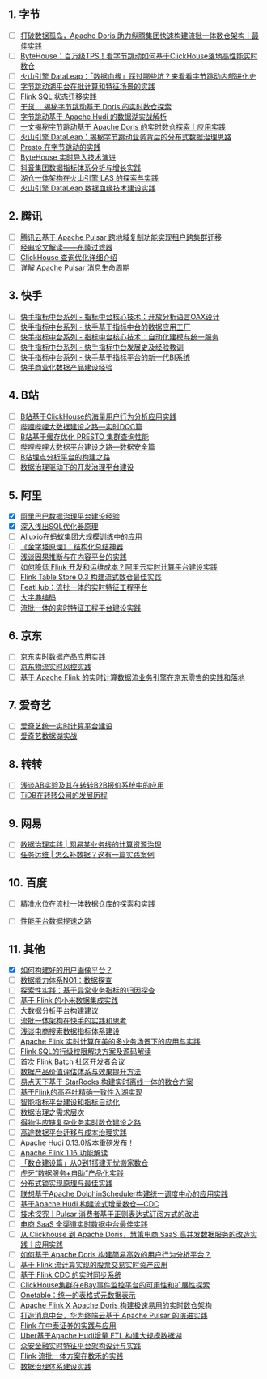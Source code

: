 ## 1. 字节

- [ ] [打破数据孤岛，Apache Doris 助力纵腾集团快速构建流批一体数仓架构｜最佳实践](https://mp.weixin.qq.com/s/3HG9pka3aabj2zmZRTvYMg)
- [ ] [ByteHouse：百万级TPS！看字节跳动如何基于ClickHouse落地高性能实时数仓](https://mp.weixin.qq.com/s/iOQHtymGwwIzeNCgDCKR5g)
- [ ] [火山引擎 DataLeap：「数据血缘」踩过哪些坑？来看看字节跳动内部进化史](https://mp.weixin.qq.com/s/rE7HcrGIOEyGx61MLgXkLg)
- [ ] [字节跳动湖平台在批计算和特征场景的实践](https://mp.weixin.qq.com/s/gTPpNrq4nqZz3lx22ttOCg)
- [ ] [Flink SQL 状态迁移实践](https://mp.weixin.qq.com/s/HLq4tpSP59tQMC_TcvGaRw)
- [ ] [干货 ｜揭秘字节跳动基于 Doris 的实时数仓探索](https://mp.weixin.qq.com/s/siZ-rjREN_s7FFEgPqRgpA)
- [ ] [字节跳动基于 Apache Hudi 的数据湖实战解析](https://mp.weixin.qq.com/s/IxDXTqII3FQTKDXjpTtW6A)
- [ ] [一文揭秘字节跳动基于 Apache Doris 的实时数仓探索｜应用实践](https://mp.weixin.qq.com/s/_i9B7lZ9qDccGZBiyOlsJQ)
- [ ] [火山引擎 DataLeap：揭秘字节跳动业务背后的分布式数据治理思路](https://mp.weixin.qq.com/s/eQCe3CWZ-h6z_hZJnQsULQ)
- [ ] [Presto 在字节跳动的实践](https://mp.weixin.qq.com/s/K9UNRYObAwqtBeFGk2crvA)
- [ ] [ByteHouse 实时导入技术演进](https://mp.weixin.qq.com/s/e6U5bF5C0w0e1UpNM1QccQ)
- [ ] [抖音集团数据指标体系分析与增长实践](https://mp.weixin.qq.com/s/nDxbzN7qz6aZ2QY8NdOVsw)
- [ ] [湖仓一体架构在火山引擎 LAS 的探索与实践](https://mp.weixin.qq.com/s/h_qPA8uIRf_RHAx8MdCveQ)
- [ ] [火山引擎 DataLeap 数据血缘技术建设实践](https://mp.weixin.qq.com/s/Ehz9dMJ-db56OcUN5rSQmA)

## 2. 腾讯

- [ ] [腾讯云基于 Apache Pulsar 跨地域复制功能实现租户跨集群迁移](https://mp.weixin.qq.com/s/3-rqsTLw2jurQVJy8pWqBg)
- [ ] [经典论文解读——布隆过滤器](https://mp.weixin.qq.com/s/IWq0GHbHspAwIuQJ9epCMA)
- [ ] [ClickHouse 查询优化详细介绍](https://mp.weixin.qq.com/s/38RMVbw25P3iuE4IIuxdog)
- [ ] [详解 Apache Pulsar 消息生命周期](https://mp.weixin.qq.com/s/q8qluRMLqWC1XApjirY9_w)

## 3. 快手

- [ ] [快手指标中台系列 - 指标中台核心技术：开放分析语言OAX设计](https://mp.weixin.qq.com/s/9I_Z2wjtWAZtB9ce-Bqj1Q)
- [ ] [快手指标中台系列 - 快手基于指标中台的数据应用工厂](https://mp.weixin.qq.com/s/BTYLuXDj4txbnLVilhS_Vw)
- [ ] [快手指标中台系列 - 指标中台核心技术：自动化建模与统一服务](https://mp.weixin.qq.com/s/HcCGMYLCLlJxJ0pA97qQWQ)
- [ ] [快手指标中台系列 - 快手指标中台发展史及经验教训](https://mp.weixin.qq.com/s/jksHriHtQpDup7JIVHT0TQ)
- [ ] [快手指标中台系列 - 快手基于指标平台的新一代BI系统](https://mp.weixin.qq.com/s/5h4lStDJSar-iUJlqkejyg)
- [ ] [快手商业化数据产品建设经验](https://mp.weixin.qq.com/s/JHwnVUx14FeeGDAXL_VgdA)

## 4. B站

- [ ] [B站基于ClickHouse的海量用户行为分析应用实践](https://mp.weixin.qq.com/s/F6VREV99NcXD0lU_RUMuTA)
- [ ] [哔哩哔哩⼤数据建设之路—实时DQC篇](https://mp.weixin.qq.com/s/fjNxiu4EkPDuzZxdBY_SnA)
- [ ] [B站基于缓存优化 PRESTO 集群查询性能](https://mp.weixin.qq.com/s/NmTaJjE0UqYHh2Q4_HqSog)
- [ ] [哔哩哔哩大数据平台建设之路—数据安全篇](https://mp.weixin.qq.com/s/L7qecnydWTEnrwixVfwAIw)
- [ ] [B站埋点分析平台的构建之路](https://mp.weixin.qq.com/s/wf5AYsOhWTYU3TxMKm_gMw)
- [ ] [数据治理驱动下的开发治理平台建设](https://mp.weixin.qq.com/s/5FBEVrrq5t3E1mEnwK9lnw)

## 5. 阿里

- [x] [阿里巴巴数据治理平台建设经验](https://smartsi.blog.csdn.net/article/details/129099864)
- [x] [深入浅出SQL优化器原理](https://smartsi.blog.csdn.net/article/details/128989106)
- [ ] [Alluxio在蚂蚁集团大规模训练中的应用](https://mp.weixin.qq.com/s/6jCYG63e1jQE8qq8QRAClQ)
- [ ] [《金字塔原理》：结构化总结神器](https://mp.weixin.qq.com/s/01qdff7ewKewC9KHRoU42g)
- [ ] [浅谈因果推断与在内容平台的实践](https://mp.weixin.qq.com/s/uSfMU_xU_TE-J5jM7EX7XA)
- [ ] [如何降低 Flink 开发和运维成本？阿里云实时计算平台建设实践](https://mp.weixin.qq.com/s/ny3os3PLQ3vpAnyH7K0gGw)
- [ ] [Flink Table Store 0.3 构建流式数仓最佳实践](https://mp.weixin.qq.com/s/T8v2yLRzcFRXZ5WQ-nW-VA)
- [ ] [FeatHub：流批一体的实时特征工程平台](https://mp.weixin.qq.com/s/ZFKRNaQODe0LwRT1nlwZgA)
- [ ] [大字典编码](https://mp.weixin.qq.com/s/pAF1o-fIgQcjIJAMG5omaQ)
- [ ] [流批一体的实时特征工程平台建设实践](https://mp.weixin.qq.com/s/43Gh-rl7oiCKEmePhNuHHA)

## 6. 京东

- [ ] [京东实时数据产品应用实践](https://mp.weixin.qq.com/s/HE8fmOcNqCsWO2EGj7y2eQ)
- [ ] [京东物流实时风控实践](https://mp.weixin.qq.com/s/JGbEsuLfNQsgB5YYZmDBJA)
- [ ] [基于 Apache Flink 的实时计算数据流业务引擎在京东零售的实践和落地](https://mp.weixin.qq.com/s/la3-2FpqSRvyvD3snRYHEA)

## 7. 爱奇艺

- [ ] [爱奇艺统一实时计算平台建设](https://mp.weixin.qq.com/s/SqmeInv62smb_qCeVp5JYQ)
- [ ] [爱奇艺数据湖实战](https://mp.weixin.qq.com/s/jI7ClmtJzI8NK6IAzplZZg)

## 8. 转转

- [ ] [浅谈AB实验及其在转转B2B报价系统中的应用](https://mp.weixin.qq.com/s/byaw73oSdGAlnLTMiwZImQ)
- [ ] [TiDB在转转公司的发展历程](https://mp.weixin.qq.com/s/Ug6qrT6fmItb5OOqXL0dVA)

## 9. 网易

- [ ] [数据治理实践 | 网易某业务线的计算资源治理](https://mp.weixin.qq.com/s/w6d5zhDaaavNhW_DMEkPsQ)
- [ ] [任务运维 | 怎么补数据？这有一篇实践案例](https://mp.weixin.qq.com/s/4QYYeypb_d7WP7P55dUqQQ)

## 10. 百度

- [ ] [精准水位在流批一体数据仓库的探索和实践](https://mp.weixin.qq.com/s/QvPnnS5FAqrUC480MiA0Dw)
- [ ] [性能平台数据提速之路](https://mp.weixin.qq.com/s/a3GiHMgZqmpuwSM81JpFNg)


## 11. 其他

- [x] [如何构建好的用户画像平台？](https://smartsi.blog.csdn.net/article/details/129509970)
- [ ] [数据能力体系NO1：数据探查](https://mp.weixin.qq.com/s/okXUxELofLkLatFGgZ2kCA)
- [ ] [探索性实践：基于异常业务指标的归因探查](https://mp.weixin.qq.com/s/5PDcaOEy27Kkr5A-EZr3Ug)
- [ ] [基于 Flink 的小米数据集成实践](https://mp.weixin.qq.com/s/wNrHTRCP44BWkOhCKzIeSA)
- [ ] [大数据分析平台构建建议](https://mp.weixin.qq.com/s/J6PGpldt-5XFyaXiOoSH-A)
- [ ] [流批一体架构在快手的实践和思考](https://mp.weixin.qq.com/s/jE634yQXyHAE1tPyBa1Asw)
- [ ] [浅谈电商搜索数据指标体系建设](https://mp.weixin.qq.com/s/AknSXKM7MJQn3VTPcCMWfw)
- [ ] [Apache Flink 实时计算在美的多业务场景下的应用与实践](https://mp.weixin.qq.com/s/9zbSflHsIaTukBLFMRcEnQ)
- [ ] [Flink SQL的行级权限解决方案及源码解读](https://mp.weixin.qq.com/s/QAshBraW7PkLxYdfvBDirg)
- [ ] [首次 Flink Batch 社区开发者会议](https://mp.weixin.qq.com/s/vByXmlJGYjwhy7o5-xP9-A)
- [ ] [数据产品价值评估体系与效果提升方法](https://mp.weixin.qq.com/s/vn9UmD823xlhss0K8ExkzA)
- [ ] [易点天下基于 StarRocks 构建实时离线一体的数仓方案](https://mp.weixin.qq.com/s/wjGUqMKIn1NQjVYm20QV0w)
- [ ] [基于Flink的高吞吐精确一致性入湖实现](https://mp.weixin.qq.com/s/_FzjOdlF5QtDX-b9ZStZdQ)
- [ ] [智能指标平台建设和指标自动化](https://mp.weixin.qq.com/s/OT8agfUWmZDHR-b9E_1UKw)
- [ ] [数据治理之需求层次](https://mp.weixin.qq.com/s/HeHuh4t4goqJbLcC3q4xhQ)
- [ ] [得物供应链复杂业务实时数仓建设之路](https://mp.weixin.qq.com/s/4StnjSWpd4rO_GiajmPA6Q)
- [ ] [高途数据平台迁移与成本治理实践](https://mp.weixin.qq.com/s/Pdwn52hxw4ZJ0dymIx1Z-g)
- [ ] [Apache Hudi 0.13.0版本重磅发布！](https://mp.weixin.qq.com/s/kNZKAKcV2mE0Ow3mOrwdnA)
- [ ] [Apache Flink 1.16 功能解读](https://mp.weixin.qq.com/s/uI9MGZ9DcbmPGMw0Na5Ygg)
- [ ] [「数仓建设篇」从0到1搭建无忧搬家数仓](https://mp.weixin.qq.com/s/ITehwLJqUBqghXPV4P4b4A)
- [ ] [虎牙“数据服务+自助”产品化实践](https://mp.weixin.qq.com/s/XSKf5ElI65YmxeXd4mp92g)
- [ ] [分布式锁实现原理与最佳实践](https://mp.weixin.qq.com/s/V014UT8TwhaHPX5SFXmp7Q)
- [ ] [联想基于Apache DolphinScheduler构建统一调度中心的应用实践](https://mp.weixin.qq.com/s/pdIGQHClxo48QYp0jzgoWQ)
- [ ] [基于Apache Hudi 构建流式增量数仓—CDC](https://mp.weixin.qq.com/s/H2hEUl2Xj2G_VnSMjIkStw)
- [ ] [技术探究｜Pulsar 消费者基于正则表达式订阅方式的改进](https://mp.weixin.qq.com/s/2KbYlZ5IwUzL2RuLdJ6lrA)
- [ ] [电商 SaaS 全渠道实时数据中台最佳实践](https://mp.weixin.qq.com/s/T5R-JWBJfBOBAtkRbco1fA)
- [ ] [从 Clickhouse 到 Apache Doris，慧策电商 SaaS 高并发数据服务的改造实践｜应用实践](https://mp.weixin.qq.com/s/C6VKlnlyox6tQH22rFuZ8g)
- [ ] [如何基于 Apache Doris 构建简易高效的用户行为分析平台？](https://mp.weixin.qq.com/s/fHoFHLmdYKXV5AAKKRCPIg)
- [ ] [基于 Flink 流计算实现的股票交易实时资产应用](https://mp.weixin.qq.com/s/b4Hl6EUHBgrC5DH_nzMf8Q)
- [ ] [基于 Flink CDC 的实时同步系统](https://mp.weixin.qq.com/s/I3XuEAFUwPyCs1sEEKYW2Q)
- [ ] [ClickHouse集群在eBay事件监控平台的可用性和扩展性探索](https://mp.weixin.qq.com/s/cDrRbEVdfIyvA7h8QDy-dg)
- [ ] [Onetable：统一的表格式元数据表示](https://mp.weixin.qq.com/s/Sq2cR6mpLX7hkiKV7efYfA)
- [ ] [Apache Flink X Apache Doris 构建极速易用的实时数仓架构](https://mp.weixin.qq.com/s/-s4PuuvSROkBTgUsZkuXyw)
- [ ] [打造消息中台，华为终端云基于 Apache Pulsar 的演进实践](https://mp.weixin.qq.com/s/ISLZy6-Xo97jZpQLAXHXTA)
- [ ] [Flink 在中泰证券的实践与应用](https://mp.weixin.qq.com/s/mnuisYIaJD6UW7tnnFdjsg)
- [ ] [Uber基于Apache Hudi增量 ETL 构建大规模数据湖](https://mp.weixin.qq.com/s/2KdZl8INu_Mn6Rq6YT5VRw)
- [ ] [众安金融实时特征平台架构设计与实践](https://mp.weixin.qq.com/s/VSRT4ehIKeKN2cXDxMW50A)
- [ ] [Flink 流批一体方案在数禾的实践](https://mp.weixin.qq.com/s/PSYRKEl795wmLeInWd-jLw)
- [ ] [数据治理体系建设实践](https://mp.weixin.qq.com/s/ZDxkJtNKhO8AYxg3Cv9ofA)
